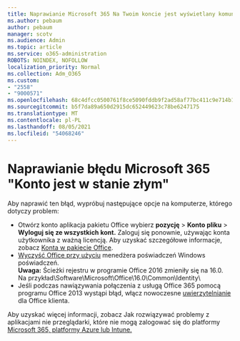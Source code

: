 ```yaml
---
title: Naprawianie Microsoft 365 Na Twoim koncie jest wyświetlany komunikat o błędzie
ms.author: pebaum
author: pebaum
manager: scotv
ms.audience: Admin
ms.topic: article
ms.service: o365-administration
ROBOTS: NOINDEX, NOFOLLOW
localization_priority: Normal
ms.collection: Adm_O365
ms.custom:
- "2558"
- "9000571"
ms.openlocfilehash: 68c4dfcc0500761f8ce5090fddb9f2ad58af77bc411c9e714b14c383fef177de
ms.sourcegitcommit: b5f7da89a650d2915dc652449623c78be6247175
ms.translationtype: MT
ms.contentlocale: pl-PL
ms.lasthandoff: 08/05/2021
ms.locfileid: "54068246"
---
```

# <a name="fixing-the-microsoft-365-apps-your-account-is-in-a-bad-state-error"></a>Naprawianie błędu Microsoft 365 "Konto jest w stanie złym"

Aby naprawić ten błąd, wypróbuj następujące opcje na komputerze, którego dotyczy problem:

- Otwórz konto aplikacja pakietu Office wybierz **pozycję**  >  **Konto pliku**  >  **Wyloguj się ze wszystkich kont.** Zaloguj się ponownie, używając konta użytkownika z ważną licencją. Aby uzyskać szczegółowe informacje, zobacz [Konta w pakiecie Office](https://support.office.com/article/accounts-in-office-628ea040-f265-49de-b986-be09c3ebf8a9).
- [Wyczyść Office przy użyciu](https://docs.microsoft.com/office/troubleshoot/error-messages/another-account-already-signed-in#step-3-clear-cached-credentials-on-the-computer) menedżera poświadczeń Windows poświadczeń.<br>
  **Uwaga:** Ścieżki rejestru w programie Office 2016 zmieniły się na 16.0. Na przykład\Software\Microsoft\Office\16.0\Common\Identity\
- Jeśli podczas nawiązywania połączenia z usługą Office 365 pomocą programu Office 2013 wystąpi błąd, włącz nowoczesne [uwierzytelnianie](https://docs.microsoft.com/microsoft-365/admin/security-and-compliance/enable-modern-authentication) dla Office klienta.

Aby uzyskać więcej informacji, zobacz Jak rozwiązywać problemy z aplikacjami nie przeglądarki, które nie mogą zalogować się do platformy [Microsoft 365, platformy Azure lub Intune.](https://support.office.com/article/how-to-troubleshoot-non-browser-apps-that-can-t-sign-in-to-office-365-azure-or-intune-3ba1b268-66f6-462c-b0e5-070f5c2603c1)

